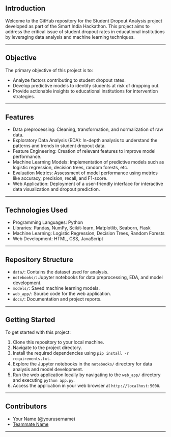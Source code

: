 ## Introduction

Welcome to the GitHub repository for the Student Dropout Analysis project developed as part of the Smart India Hackathon. This project aims to address the critical issue of student dropout rates in educational institutions by leveraging data analysis and machine learning techniques.

---

## Objective

The primary objective of this project is to:

- Analyze factors contributing to student dropout rates.
- Develop predictive models to identify students at risk of dropping out.
- Provide actionable insights to educational institutions for intervention strategies.

---

## Features

- Data preprocessing: Cleaning, transformation, and normalization of raw data.
- Exploratory Data Analysis (EDA): In-depth analysis to understand the patterns and trends in student dropout data.
- Feature Engineering: Creation of relevant features to improve model performance.
- Machine Learning Models: Implementation of predictive models such as logistic regression, decision trees, random forests, etc.
- Evaluation Metrics: Assessment of model performance using metrics like accuracy, precision, recall, and F1-score.
- Web Application: Deployment of a user-friendly interface for interactive data visualization and dropout prediction.

---

## Technologies Used

- Programming Languages: Python
- Libraries: Pandas, NumPy, Scikit-learn, Matplotlib, Seaborn, Flask
- Machine Learning: Logistic Regression, Decision Trees, Random Forests
- Web Development: HTML, CSS, JavaScript

---

## Repository Structure

- `data/`: Contains the dataset used for analysis.
- `notebooks/`: Jupyter notebooks for data preprocessing, EDA, and model development.
- `models/`: Saved machine learning models.
- `web_app/`: Source code for the web application.
- `docs/`: Documentation and project reports.

---

## Getting Started

To get started with this project:

1. Clone this repository to your local machine.
2. Navigate to the project directory.
3. Install the required dependencies using `pip install -r requirements.txt`.
4. Explore the Jupyter notebooks in the `notebooks/` directory for data analysis and model development.
5. Run the web application locally by navigating to the `web_app/` directory and executing `python app.py`.
6. Access the application in your web browser at `http://localhost:5000`.

---

## Contributors

- Your Name (@yourusername)
- [Teammate Name](https://github.com/teammateusername)

---
